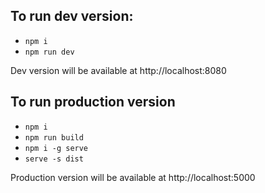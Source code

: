 ## To run dev version:

- `npm i`
- `npm run dev`

Dev version will be available at http://localhost:8080

## To run production version

- `npm i`
- `npm run build`
- `npm i -g serve`
- `serve -s dist`

Production version will be available at http://localhost:5000
